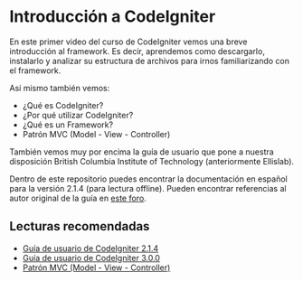 # Introducción a CodeIgniter

En este primer video del curso de CodeIgniter vemos una breve introducción al framework. Es decir, aprendemos como descargarlo, instalarlo y analizar su estructura de archivos para irnos familiarizando con el framework.

Así mismo también vemos:

- ¿Qué es CodeIgniter?
- ¿Por qué utilizar CodeIgniter?
- ¿Qué es un Framework?
- Patrón MVC (Model - View - Controller)

También vemos muy por encima la guía de usuario que pone a nuestra disposición British Columbia Institute of Technology (anteriormente Ellislab).

Dentro de este repositorio puedes encontrar la documentación en español para la versión 2.1.4 (para lectura offline). Pueden encontrar referencias al autor original de la guía en [este foro](http://foro.escodeigniter.com/viewtopic.php?f=5&t=812).

## Lecturas recomendadas

- [Guía de usuario de CodeIgniter 2.1.4](http://www.codeigniter.com/userguide2/)
- [Guía de usuario de CodeIgniter 3.0.0](http://www.codeigniter.com/user_guide/)
- [Patrón MVC (Model - View - Controller)](http://todoprogramacion.com.ve/articulos/desarrollo-web/patron-mvc-model-view-controller)